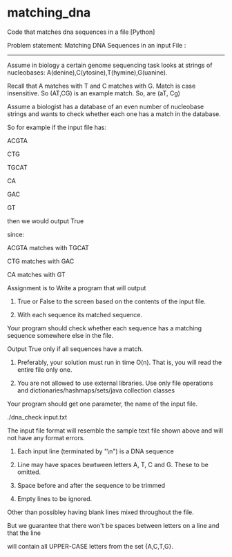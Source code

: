 # matching_dna
Code that matches dna sequences in a file [Python]

Problem statement:
Matching DNA Sequences in an input File :

--------------------------------------------------------

 

Assume in biology a certain genome sequencing task looks at strings of nucleobases: A(denine),C(ytosine),T(hymine),G(uanine). 

Recall that A matches with T and C matches with G. Match is case insensitive. So (AT,CG) is an example match. So, are (aT, Cg)

Assume a biologist has a database of an even number of nucleobase strings and wants to check whether each one has a match in the database. 

 

So for example if the input file has:

 

ACGTA

CTG

TGCAT

CA

GAC

GT

 

then we would output True 

 

since:

ACGTA matches with TGCAT

CTG matches with GAC

CA matches with GT

 

Assignment is to Write a program that will output 

1. True or False to the screen based on the contents of the input file. 

2. With each sequence its matched sequence. 

 

Your program should check whether each sequence has a matching sequence somewhere else in the file. 

Output True only if all sequences have a match.

 

1. Preferably, your solution must run in time O(n). That is,  you will read the entire file only one.

2. You are not allowed to use external libraries. Use only file operations and dictionaries/hashmaps/sets/java collection classes

 

Your program should get one parameter, the name of the input file.

 

./dna_check input.txt

 

The input file format will resemble the sample text file shown above and will not have any format errors.

1. Each input line (terminated by "\n") is a DNA sequence

2. Line may have spaces bewtween letters A, T, C and G. These to be omitted. 

3. Space before and after the sequence to be trimmed 

4. Empty lines to be ignored.

 

Other than possibley having blank lines mixed throughout the file. 

But we guarantee that there won't be spaces between letters on a line and that the line 

will contain all UPPER-CASE letters from the set {A,C,T,G}.
